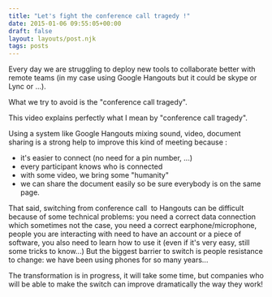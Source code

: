 ```yaml
---
title: "Let's fight the conference call tragedy !"
date: 2015-01-06 09:55:05+00:00
draft: false
layout: layouts/post.njk
tags: posts
---
```


Every day we are struggling to deploy new tools to collaborate better with remote teams (in my case using Google Hangouts but it could be skype or Lync or ...).

What we try to avoid is the "conference call tragedy".

This video explains perfectly what I mean by "conference call tragedy".



Using a system like Google Hangouts mixing sound, video, document sharing is a strong help to improve this kind of meeting because :
- it's easier to connect (no need for a pin number, ...)
- every participant knows who is connected
- with some video, we bring some "humanity"
- we can share the document easily so be sure everybody is on the same page.

That said, switching from conference call  to Hangouts can be difficult because of some technical problems: you need a correct data connection which sometimes not the case, you need a correct earphone/microphone, people you are interacting with need to have an account or a piece of software, you also need to learn how to use it (even if it's very easy, still some tricks to know...)
But the biggest barrier to switch is people resistance to change: we have been using phones for so many years...

The transformation is in progress, it will take some time, but companies who will be able to make the switch can improve dramatically the way they work!

